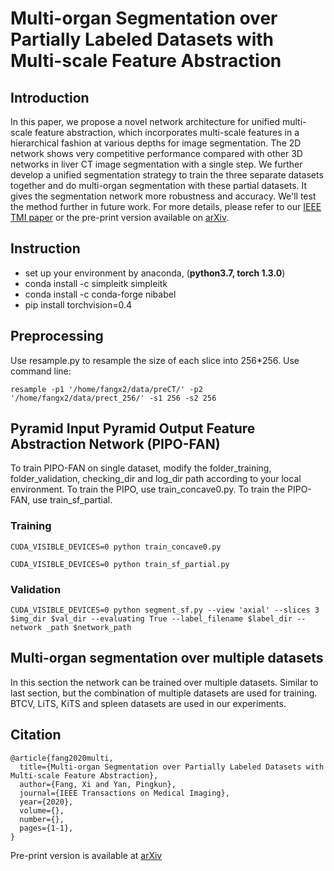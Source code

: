 # Multi-organ Segmentation over Partially Labeled Datasets with Multi-scale Feature Abstraction

## Introduction
In this paper, we propose a novel network architecture for unified multi-scale feature abstraction, which incorporates multi-scale features in a hierarchical fashion at various depths for image segmentation. 
The 2D network shows very competitive performance compared with other 3D networks in liver CT image segmentation with a single step. 
We further develop a unified segmentation strategy to train the three separate datasets together and do multi-organ segmentation with these partial datasets. It gives the segmentation network more robustness and accuracy. We'll test the method further in future work.
For more details, please refer to our [IEEE TMI paper](https://doi.org/10.1109/TMI.2020.3001036) or the pre-print version available on [arXiv](https://arxiv.org/pdf/2001.00208.pdf).

## Instruction
- set up your environment by anaconda, (**python3.7, torch 1.3.0**)
- conda install -c simpleitk simpleitk
- conda install -c conda-forge nibabel
- pip install torchvision=0.4

## Preprocessing
Use resample.py to resample the size of each slice into 256*256. Use command line:
```
resample -p1 '/home/fangx2/data/preCT/' -p2 '/home/fangx2/data/prect_256/' -s1 256 -s2 256
```
## Pyramid Input Pyramid Output Feature Abstraction Network (PIPO-FAN)
To train PIPO-FAN on single dataset, modify the folder_training, folder_validation, checking_dir and log_dir path according to your local environment. To train the PIPO, use train_concave0.py. To train the PIPO-FAN, use train_sf_partial.

### Training
```
CUDA_VISIBLE_DEVICES=0 python train_concave0.py
```
```
CUDA_VISIBLE_DEVICES=0 python train_sf_partial.py
```
### Validation
```
CUDA_VISIBLE_DEVICES=0 python segment_sf.py --view 'axial' --slices 3 $img_dir $val_dir --evaluating True --label_filename $label_dir --network _path $network_path
```

## Multi-organ segmentation over multiple datasets
In this section the network can be trained over multiple datasets. Similar to last section, but the combination of multiple datasets are used for training. BTCV, LiTS, KiTS and spleen datasets are used in our experiments.

## Citation
```
@article{fang2020multi,
  title={Multi-organ Segmentation over Partially Labeled Datasets with Multi-scale Feature Abstraction},
  author={Fang, Xi and Yan, Pingkun},
  journal={IEEE Transactions on Medical Imaging},
  year={2020},
  volume={},
  number={},
  pages={1-1},
}
```
Pre-print version is available at [arXiv](https://arxiv.org/abs/2001.00208)
